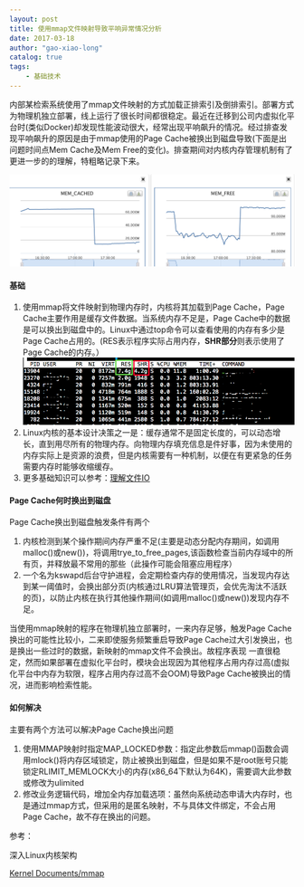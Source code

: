 ```yaml
---                                                                                                    
layout: post                                                                                           
title: 使用mmap文件映射导致平响异常情况分析                                                                   
date: 2017-03-18                                                                                       
author: "gao-xiao-long"                                                                                
catalog: true                                                                                          
tags:                                                                                                  
    - 基础技术                                                                                          
---       
```

内部某检索系统使用了mmap文件映射的方式加载正排索引及倒排索引。部署方式为物理机独立部署，线上运行了很长时间都很稳定。最近在迁移到公司内虚拟化平台时(类似Docker)却发现性能波动很大，经常出现平响飙升的情况。经过排查发现平响飙升的原因是由于mmap使用的Page Cache被换出到磁盘导致(下面是出问题时间点Mem Cache及Mem Free的变化)。排查期间对内核内存管理机制有了更进一步的的理解，特粗略记录下来。

![图](/img/in-post/mem-cache.png)

#### 基础

1. 使用mmap将文件映射到物理内存时，内核将其加载到Page Cache，Page Cache主要作用是缓存文件数据。当系统内存不足是，Page Cache中的数据是可以换出到磁盘中的。Linux中通过top命令可以查看使用的内存有多少是Page Cache占用的。(RES表示程序实际占用内存，**SHR部分**则表示使用了Page Cache的内存。）
 ![图](/img/in-post/top-cache.png)
2. Linux内核的基本设计决策之一是：缓存通常不是固定长度的，可以动态增长，直到用尽所有的物理内存。向物理内存填充信息是件好事，因为未使用的内存实际上是资源的浪费，但是内核需要有一种机制，以便在有更紧急的任务需要内存时能够收缩缓存。
3. 更多基础知识可以参考：[理解文件IO](http://gao-xiao-long.github.io/2016/04/13/file-io/)

#### Page Cache何时换出到磁盘
Page Cache换出到磁盘触发条件有两个
1. 内核检测到某个操作期间内存严重不足(主要是动态分配内存期间，如调用malloc()或new())，将调用trye_to_free_pages,该函数检查当前内存域中的所有页，并释放最不常用的那些（此操作可能会阻塞应用程序）
2. 一个名为kswapd后台守护进程，会定期检查内存的使用情况，当发现内存达到某一阈值时，会换出部分页(内核通过LRU算法管理页，会优先淘汰不活跃的页)，以防止内核在执行其他操作期间(如调用malloc()或new())发现内存不足。

当使用mmap映射的程序在物理机独立部署时，一来内存足够，触发Page Cache换出的可能性比较小，二来即使服务频繁重启导致Page Cache过大引发换出，也是换出一些过时的数据，新映射的mmap文件不会换出。故程序表现
一直很稳定，然而如果部署在虚拟化平台时，模块会出现因为其他程序占用内存过高(虚拟化平台中内存为软限，程序占用内存过高不会OOM)导致Page Cache被换出的情况，进而影响检索性能。

#### 如何解决
主要有两个方法可以解决Page Cache换出问题

1. 使用MMAP映射时指定MAP_LOCKED参数：指定此参数后mmap()函数会调用mlock()将内存区域锁定，防止被换出到磁盘，但是如果不是root账号只能锁定RLIMIT_MEMLOCK大小的内存(x86_64下默认为64K)，需要调大此参数或修改为ulimited
2. 修改业务逻辑代码，增加全内存加载选项：虽然向系统动态申请大内存时，也是通过mmap方式，但采用的是匿名映射，不与具体文件绑定，不会占用Page Cache，故不存在换出的问题。

参考：

深入Linux内核架构

[Kernel Documents/mmap](http://kernel.taobao.org/index.php?title=Kernel_Documents/mmap_18_32)
